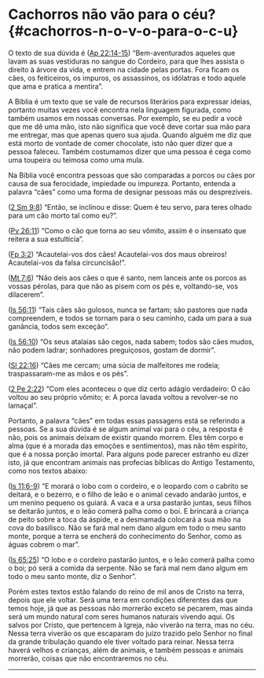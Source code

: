 # Cachorros não vão para o céu? {#cachorros-n-o-v-o-para-o-c-u}

O texto de sua dúvida é ([Ap 22:14-15](http://bibliaonline.com.br/acf/ap/22/14-15)) “Bem-aventurados aqueles que lavam as suas vestiduras no sangue do Cordeiro, para que lhes assista o direito à árvore da vida, e entrem na cidade pelas portas. Fora ficam os cães, os feiticeiros, os impuros, os assassinos, os idólatras e todo aquele que ama e pratica a mentira”.

A Bíblia é um texto que se vale de recursos literários para expressar ideias, portanto muitas vezes você encontra nela linguagem figurada, como também usamos em nossas conversas. Por exemplo, se eu pedir a você que me dê uma mão, isto não significa que você deve cortar sua mão para me entregar, mas que apenas quero sua ajuda. Quando alguém me diz que está morto de vontade de comer chocolate, isto não quer dizer que a pessoa faleceu. Também costumamos dizer que uma pessoa é cega como uma toupeira ou teimosa como uma mula.

Na Bíblia você encontra pessoas que são comparadas a porcos ou cães por causa de sua ferocidade, impiedade ou impureza. Portanto, entenda a palavra “cães” como uma forma de designar pessoas más ou desprezíveis.

([2 Sm 9:8](http://bibliaonline.com.br/acf/2sm/9/8)) “Então, se inclinou e disse: Quem é teu servo, para teres olhado para um cão morto tal como eu?”.

([Pv 26:11](http://bibliaonline.com.br/acf/pv/26/11)) “Como o cão que torna ao seu vômito, assim é o insensato que reitera a sua estultícia”.

([Fp 3:2](http://bibliaonline.com.br/acf/fp/3/2)) “Acautelai-vos dos cães! Acautelai-vos dos maus obreiros! Acautelai-vos da falsa circuncisão!”.

([Mt 7:6](http://bibliaonline.com.br/acf/mt/7/6)) “Não deis aos cães o que é santo, nem lanceis ante os porcos as vossas pérolas, para que não as pisem com os pés e, voltando-se, vos dilacerem”.

([Is 56:11](http://bibliaonline.com.br/acf/is/56/11)) “Tais cães são gulosos, nunca se fartam; são pastores que nada compreendem, e todos se tornam para o seu caminho, cada um para a sua ganância, todos sem exceção”.

([Is 56:10](http://bibliaonline.com.br/acf/is/56/10)) “Os seus atalaias são cegos, nada sabem; todos são cães mudos, não podem ladrar; sonhadores preguiçosos, gostam de dormir”.

([Sl 22:16](http://bibliaonline.com.br/acf/sl/22/16)) “Cães me cercam; uma súcia de malfeitores me rodeia; traspassaram-me as mãos e os pés”.

([2 Pe 2:22](http://bibliaonline.com.br/acf/2pe/2/22)) “Com eles aconteceu o que diz certo adágio verdadeiro: O cão voltou ao seu próprio vômito; e: A porca lavada voltou a revolver-se no lamaçal”.

Portanto, a palavra “cães” em todas essas passagens está se referindo a pessoas. Se a sua dúvida é se algum animal vai para o céu, a resposta é não, pois os animais deixam de existir quando morrem. Eles têm corpo e alma (que é a morada das emoções e sentimentos), mas não têm espírito, que é a nossa porção imortal. Para alguns pode parecer estranho eu dizer isto, já que encontram animais nas profecias bíblicas do Antigo Testamento, como nos textos abaixo:

([Is 11:6-9](http://bibliaonline.com.br/acf/is/11/6-9)) “E morará o lobo com o cordeiro, e o leopardo com o cabrito se deitará, e o bezerro, e o filho de leão e o animal cevado andarão juntos, e um menino pequeno os guiará. A vaca e a ursa pastarão juntas, seus filhos se deitarão juntos, e o leão comerá palha como o boi. E brincará a criança de peito sobre a toca da áspide, e a desmamada colocará a sua mão na cova do basilisco. Não se fará mal nem dano algum em todo o meu santo monte, porque a terra se encherá do conhecimento do Senhor, como as águas cobrem o mar”.

([Is 65:25](http://bibliaonline.com.br/acf/is/65/25)) “O lobo e o cordeiro pastarão juntos, e o leão comerá palha como o boi; pó será a comida da serpente. Não se fará mal nem dano algum em todo o meu santo monte, diz o Senhor”.

Porém estes textos estão falando do reino de mil anos de Cristo na terra, depois que ele voltar. Será uma terra em condições diferentes das que temos hoje, já que as pessoas não morrerão exceto se pecarem, mas ainda será um mundo natural com seres humanos naturais vivendo aqui. Os salvos por Cristo, que pertencem à Igreja, não viverão na terra, mas no céu. Nessa terra viverão os que escaparam do juízo trazido pelo Senhor no final da grande tribulação quando ele tiver voltado para reinar. Nessa terra haverá velhos e crianças, além de animais, e também pessoas e animais morrerão, coisas que não encontraremos no céu.

*****